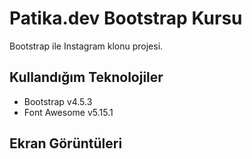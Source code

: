 # Patika.dev Bootstrap Kursu

Bootstrap ile Instagram klonu projesi.

## Kullandığım Teknolojiler
- Bootstrap v4.5.3
- Font Awesome v5.15.1

## Ekran Görüntüleri